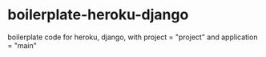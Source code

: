 # boilerplate-heroku-django
boilerplate code for heroku, django, with project = "project" and application = "main"
